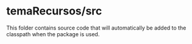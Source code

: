 # temaRecursos/src

This folder contains source code that will automatically be added to the classpath when
the package is used.
